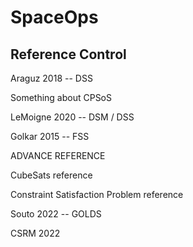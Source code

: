 # SpaceOps

## Reference Control

Araguz 2018 -- DSS

Something about CPSoS

LeMoigne 2020 -- DSM / DSS

Golkar 2015 -- FSS

ADVANCE REFERENCE

CubeSats reference

Constraint Satisfaction Problem reference

Souto 2022 -- GOLDS

CSRM 2022

